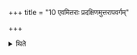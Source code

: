 +++
title = "10 एवमितराः प्रदक्षिणमुत्तरापवर्गम्"

+++

<details><summary>थिते</summary>

एवमितराः प्रदक्षिणमुत्तरापवर्गम् १०
</details>
